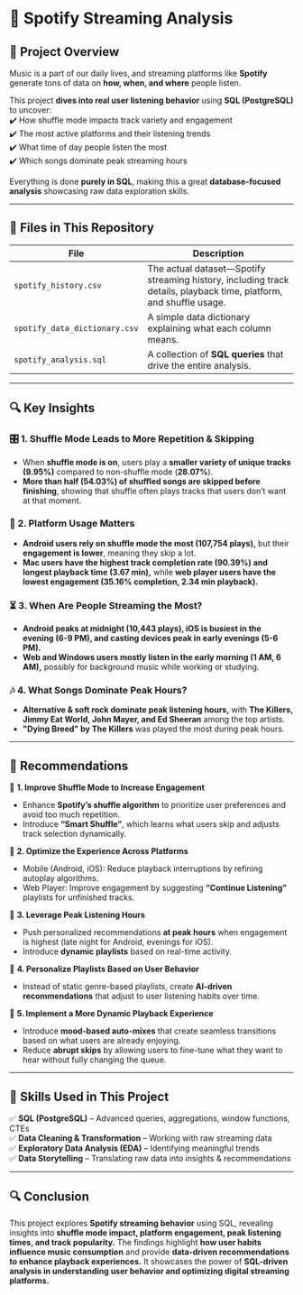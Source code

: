 
# 🎵 **Spotify Streaming Analysis**  

## **📌 Project Overview**  

Music is a part of our daily lives, and streaming platforms like **Spotify** generate tons of data on **how, when, and where** people listen.  

This project **dives into real user listening behavior** using **SQL (PostgreSQL)** to uncover:  
✔️ How shuffle mode impacts track variety and engagement  
✔️ The most active platforms and their listening trends  
✔️ What time of day people listen the most  
✔️ Which songs dominate peak streaming hours  

Everything is done **purely in SQL**, making this a great **database-focused analysis** showcasing raw data exploration skills.  

---

## **📂 Files in This Repository**  

| File | Description |
|------|------------|
| `spotify_history.csv` | The actual dataset—Spotify streaming history, including track details, playback time, platform, and shuffle usage. |
| `spotify_data_dictionary.csv` | A simple data dictionary explaining what each column means. |
| `spotify_analysis.sql` | A collection of **SQL queries** that drive the entire analysis. |

---

## **🔍 Key Insights**  

### 🎛 **1. Shuffle Mode Leads to More Repetition & Skipping**  
- When **shuffle mode is on**, users play a **smaller variety of unique tracks (9.95%)** compared to non-shuffle mode (**28.07%**).  
- **More than half (54.03%) of shuffled songs are skipped before finishing**, showing that shuffle often plays tracks that users don’t want at that moment.  

### 📱 **2. Platform Usage Matters**  
- **Android users rely on shuffle mode the most (107,754 plays),** but their **engagement is lower**, meaning they skip a lot.  
- **Mac users have the highest track completion rate (90.39%) and longest playback time (3.67 min),** while **web player users have the lowest engagement (35.16% completion, 2.34 min playback).**  

### ⏳ **3. When Are People Streaming the Most?**  
- **Android peaks at midnight (10,443 plays), iOS is busiest in the evening (6-9 PM), and casting devices peak in early evenings (5-6 PM).**  
- **Web and Windows users mostly listen in the early morning (1 AM, 6 AM),** possibly for background music while working or studying.  

### 🎶 **4. What Songs Dominate Peak Hours?**  
- **Alternative & soft rock dominate peak listening hours,** with **The Killers, Jimmy Eat World, John Mayer, and Ed Sheeran** among the top artists.  
- **"Dying Breed" by The Killers** was played the most during peak hours.  

---

## **🚀 Recommendations**  

📌 **1. Improve Shuffle Mode to Increase Engagement**  
- Enhance **Spotify’s shuffle algorithm** to prioritize user preferences and avoid too much repetition.  
- Introduce **“Smart Shuffle”**, which learns what users skip and adjusts track selection dynamically.  

📌 **2. Optimize the Experience Across Platforms**  
- Mobile (Android, iOS): Reduce playback interruptions by refining autoplay algorithms.  
- Web Player: Improve engagement by suggesting **“Continue Listening”** playlists for unfinished tracks.  

📌 **3. Leverage Peak Listening Hours**  
- Push personalized recommendations **at peak hours** when engagement is highest (late night for Android, evenings for iOS).  
- Introduce **dynamic playlists** based on real-time activity.  

📌 **4. Personalize Playlists Based on User Behavior**  
- Instead of static genre-based playlists, create **AI-driven recommendations** that adjust to user listening habits over time.  

📌 **5. Implement a More Dynamic Playback Experience**  
- Introduce **mood-based auto-mixes** that create seamless transitions based on what users are already enjoying.  
- Reduce **abrupt skips** by allowing users to fine-tune what they want to hear without fully changing the queue.  

---

## **📌 Skills Used in This Project**  
✅ **SQL (PostgreSQL)** – Advanced queries, aggregations, window functions, CTEs  
✅ **Data Cleaning & Transformation** – Working with raw streaming data  
✅ **Exploratory Data Analysis (EDA)** – Identifying meaningful trends  
✅ **Data Storytelling** – Translating raw data into insights & recommendations  

---
## **🔍 Conclusion**  

This project explores **Spotify streaming behavior** using SQL, revealing insights into **shuffle mode impact, platform engagement, peak listening times, and track popularity.** The findings highlight **how user habits influence music consumption** and provide **data-driven recommendations to enhance playback experiences.** It showcases the power of **SQL-driven analysis in understanding user behavior and optimizing digital streaming platforms.**
